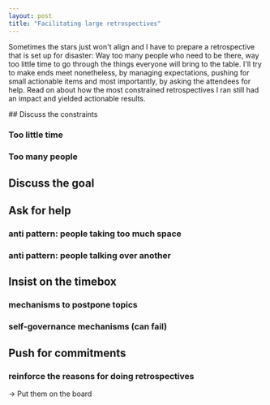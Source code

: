 ```yaml
---
layout: post
title: "Facilitating large retrospectives"
---
```

Sometimes the stars just won't align and I have to prepare a retrospective that is set up for disaster: Way too many people who need to be there, way too little time to go through the things everyone will bring to the table. I'll try to make ends meet nonetheless, by managing expectations, pushing for small actionable items and most importantly, by asking the attendees for help. Read on about how the most constrained retrospectives I ran still had an impact and yielded actionable results.

<TODO>
## Discuss the constraints

### Too little time

### Too many people

## Discuss the goal

## Ask for help

### anti pattern: people taking too much space

### anti pattern: people talking over another 

## Insist on the timebox

### mechanisms to postpone topics

### self-governance mechanisms (can fail)

## Push for commitments

### reinforce the reasons for doing retrospectives 

-> Put them on the board

</TODO>
